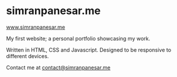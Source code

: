 # simranpanesar.me

www.simranpanesar.me

My first website; a personal portfolio showcasing my work.

Written in HTML, CSS and Javascript. Designed to be responsive to different devices.

Contact me at contact@simranpanesar.me
